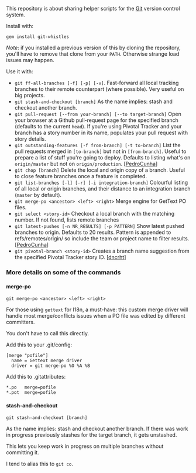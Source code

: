 This repository is about sharing helper scripts for the [Git](http://git-scm.com/)
version control system.

Install with:

    gem install git-whistles

*Note*: if you installed a previous version of this by cloning the repository, you'll have to remove that clone from your `PATH`.
Otherwise strange load issues may happen.

Use it with:

- `git ff-all-branches [-f] [-p] [-v]`. Fast-forward all local tracking branches to their remote counterpart (where possible). Very useful on big projects.
- `git stash-and-checkout [branch]` As the name implies: stash and checkout another branch.
- `git pull-request [--from your-branch] [--to target-branch]` Open your browser at a Github pull-request page for the specified branch (defaults to the current `head`). If you're using Pivotal Tracker and your branch has a story number in its name, populates your pull request with story details.
- `git outstanding-features [-f from-branch] [-t to-branch]` List the pull requests merged in `[to-branch]` but not in `[from-branch]`. Useful to prepare a list of stuff you're going to deploy. Defaults to listing what's on `origin/master` but not on `origin/production`. [[PedroCunha](https://github.com/PedroCunha)] 
- `git chop [branch]` Delete the local and origin copy of a branch. Useful to close feature branches once a feature is completed.
- `git list-branches [-l] [-r] [-i integration-branch]` Colourful listing of all local or origin branches, and their distance to an integration branch (`master` by default).
- `git merge-po <ancestor> <left> <right>` Merge engine for GetText PO files.
- `git select <story-id>` Checkout a local branch with the matching number. If not found, lists remote branches
- `git latest-pushes [-n NR_RESULTS] [-p PATTERN]` Show latest pushed branches to origin. Defaults to 20 results. Pattern is appended to refs/remotes/origin/ so include the team or project name to filter results. [[PedroCunha](https://github.com/PedroCunha)]
- `git pivotal-branch <story-id>` Creates a branch name suggestion from the specified Pivotal Tracker story ID. [[dncrht](https://github.com/dncrht)]

### More details on some of the commands


#### merge-po

`git merge-po <ancestor> <left> <right>`

For those using `gettext` for I18n, a must-have: this custom merge driver 
will handle most merge/conflicts issues when a PO file was edited by different
committers.

You don't have to call this directly.

Add this to your .git/config:

    [merge "pofile"]
      name = Gettext merge driver
      driver = git merge-po %O %A %B

Add this to .gitattributes:

    *.po   merge=pofile
    *.pot  merge=pofile


#### stash-and-checkout

`git stash-and-checkout [branch]`

As the name implies: stash and checkout another branch.
If there was work in progress previously stashes for the target branch, it gets
unstashed.

This lets you keep work in progress on multiple branches without committing it.

I tend to alias this to `git co`.

